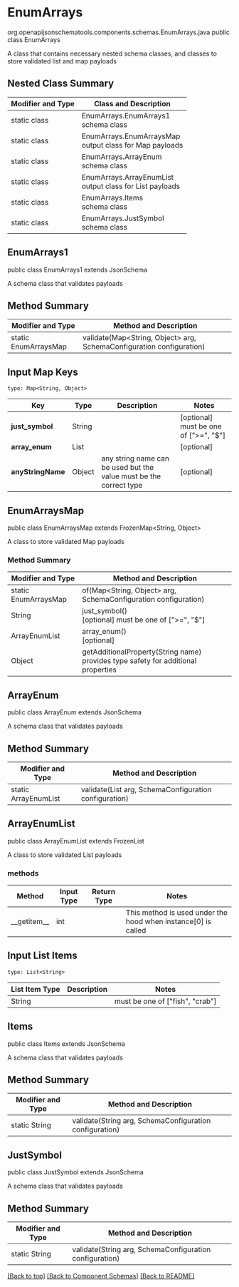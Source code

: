 # EnumArrays
org.openapijsonschematools.components.schemas.EnumArrays.java
public class EnumArrays

A class that contains necessary nested schema classes, and classes to store validated list and map payloads

## Nested Class Summary
| Modifier and Type | Class and Description |
| ----------------- | ---------------------- |
| static class | EnumArrays.EnumArrays1<br> schema class |
| static class | EnumArrays.EnumArraysMap<br> output class for Map payloads |
| static class | EnumArrays.ArrayEnum<br> schema class |
| static class | EnumArrays.ArrayEnumList<br> output class for List payloads |
| static class | EnumArrays.Items<br> schema class |
| static class | EnumArrays.JustSymbol<br> schema class |

## EnumArrays1
public class EnumArrays1
extends JsonSchema

A schema class that validates payloads

## Method Summary
| Modifier and Type | Method and Description |
| ----------------- | ---------------------- |
| static EnumArraysMap | validate(Map<String, Object> arg, SchemaConfiguration configuration) |

## Input Map Keys
```
type: Map<String, Object>
```
Key | Type |  Description | Notes
------------ | ------------- | ------------- | -------------
**just_symbol** | String |  | [optional] must be one of [">=", "$"]
**array_enum** | List<String> |  | [optional]
**anyStringName** | Object | any string name can be used but the value must be the correct type | [optional]

## EnumArraysMap
public class EnumArraysMap
extends FrozenMap<String, Object>

A class to store validated Map payloads

### Method Summary
| Modifier and Type | Method and Description |
| ----------------- | ---------------------- |
| static EnumArraysMap | of(Map<String, Object> arg, SchemaConfiguration configuration) |
| String | just_symbol()<br>[optional] must be one of [">=", "$"] |
| ArrayEnumList | array_enum()<br>[optional] |
| Object | getAdditionalProperty(String name)<br>provides type safety for additional properties |

## ArrayEnum
public class ArrayEnum
extends JsonSchema

A schema class that validates payloads

## Method Summary
| Modifier and Type | Method and Description |
| ----------------- | ---------------------- |
| static ArrayEnumList | validate(List<String> arg, SchemaConfiguration configuration) |

## ArrayEnumList
public class ArrayEnumList
extends FrozenList<String>

A class to store validated List payloads

### methods
Method | Input Type | Return Type | Notes
------ | ---------- | ----------- | ------
&lowbar;&lowbar;getitem&lowbar;&lowbar; | int |  | This method is used under the hood when instance[0] is called

## Input List Items
```
type: List<String>
```
List Item Type | Description | Notes
-------------------- | ------------- | -------------
String |  | must be one of ["fish", "crab"]

## Items
public class Items
extends JsonSchema

A schema class that validates payloads

## Method Summary
| Modifier and Type | Method and Description |
| ----------------- | ---------------------- |
| static String | validate(String arg, SchemaConfiguration configuration) |

## JustSymbol
public class JustSymbol
extends JsonSchema

A schema class that validates payloads

## Method Summary
| Modifier and Type | Method and Description |
| ----------------- | ---------------------- |
| static String | validate(String arg, SchemaConfiguration configuration) |

[[Back to top]](#top) [[Back to Component Schemas]](../../../README.md#Component-Schemas) [[Back to README]](../../../README.md)
